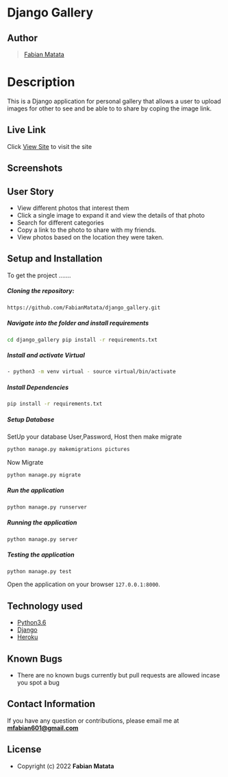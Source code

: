 # Django Gallery
## Author  
  
>[Fabian Matata](https://github.com/FabianMatata)  
  
# Description  
This is a Django application for personal gallery that allows a user to upload images for other to see and be able to to share by coping the image link.
  
##  Live Link  
 Click [View Site](https://django_gallery.herokuapp.com/)  to visit the site
  
## Screenshots 


## User Story  
  
* View different photos that interest them  
* Click a single image to expand it and view the details of that photo  
* Search for different categories   
* Copy a link to the photo to share with my friends.  
* View photos based on the location they were taken.  
  

  
## Setup and Installation  
To get the project .......  
  
##### Cloning the repository:  
 ```bash 
 https://github.com/FabianMatata/django_gallery.git 
```
##### Navigate into the folder and install requirements  
 ```bash 
cd django_gallery pip install -r requirements.txt 
```
##### Install and activate Virtual  
 ```bash 
- python3 -m venv virtual - source virtual/bin/activate  
```  
##### Install Dependencies  
 ```bash 
 pip install -r requirements.txt 
```  
 ##### Setup Database  
  SetUp your database User,Password, Host then make migrate  
 ```bash 
python manage.py makemigrations pictures 
 ``` 
 Now Migrate  
 ```bash 
 python manage.py migrate 
```
##### Run the application  
 ```bash 
 python manage.py runserver 
``` 
##### Running the application  
 ```bash 
 python manage.py server 
```
##### Testing the application  
 ```bash 
 python manage.py test 
```
Open the application on your browser `127.0.0.1:8000`.  
  
  
## Technology used  
  
* [Python3.6](https://www.python.org/)  
* [Django](https://docs.djangoproject.com/en/2.2/)  
* [Heroku](https://heroku.com)  
  
  
## Known Bugs  
* There are no known bugs currently but pull requests are allowed incase you spot a bug  
  
## Contact Information   
If you have any question or contributions, please email me at **mfabian601@gmail.com** 
  
## License 

* Copyright (c) 2022 **Fabian Matata**

